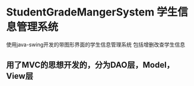 # StudentGradeMangerSystem 学生信息管理系统
使用java-swing开发的带图形界面的学生信息管理系统 包括增删改查学生信息
## 用了MVC的思想开发的，分为DAO层，Model，View层
